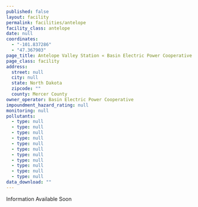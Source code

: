 ```yaml
---
published: false
layout: facility
permalink: facilities/antelope
facility_class: antelope
date: null
coordinates: 
  - "-101.837286"
  - "47.367903"
page_title: Antelope Valley Station « Basin Electric Power Cooperative « Facilities
page_class: facility
address: 
  street: null
  city: null
  state: North Dakota
  zipcode: ""
  county: Mercer County
owner_operator: Basin Electric Power Cooperative
impoundment_hazard_rating: null
monitoring: null
pollutants: 
  - type: null
  - type: null
  - type: null
  - type: null
  - type: null
  - type: null
  - type: null
  - type: null
  - type: null
  - type: null
  - type: null
data_download: ""
---
```


Information Available Soon
